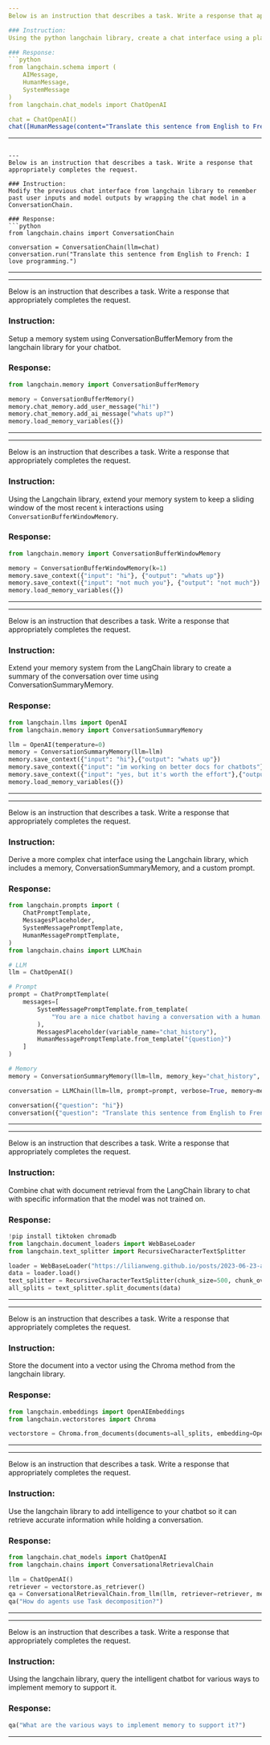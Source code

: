 ```yaml
---
Below is an instruction that describes a task. Write a response that appropriately completes the request.

### Instruction:
Using the python langchain library, create a chat interface using a plain chat model that will respond to a user message.

### Response:
```python
from langchain.schema import (
    AIMessage,
    HumanMessage,
    SystemMessage
)
from langchain.chat_models import ChatOpenAI

chat = ChatOpenAI()
chat([HumanMessage(content="Translate this sentence from English to French: I love programming.")])
```

---
```

---
Below is an instruction that describes a task. Write a response that appropriately completes the request.

### Instruction:
Modify the previous chat interface from langchain library to remember past user inputs and model outputs by wrapping the chat model in a ConversationChain.

### Response:
```python
from langchain.chains import ConversationChain

conversation = ConversationChain(llm=chat)
conversation.run("Translate this sentence from English to French: I love programming.")
```

---
---
Below is an instruction that describes a task. Write a response that appropriately completes the request.

### Instruction:
Setup a memory system using ConversationBufferMemory from the langchain library for your chatbot.

### Response:
```python
from langchain.memory import ConversationBufferMemory

memory = ConversationBufferMemory()
memory.chat_memory.add_user_message("hi!")
memory.chat_memory.add_ai_message("whats up?")
memory.load_memory_variables({})
```

---
---
Below is an instruction that describes a task. Write a response that appropriately completes the request.

### Instruction:
Using the Langchain library, extend your memory system to keep a sliding window of the most recent `k` interactions using `ConversationBufferWindowMemory`.

### Response:
```python
from langchain.memory import ConversationBufferWindowMemory

memory = ConversationBufferWindowMemory(k=1)
memory.save_context({"input": "hi"}, {"output": "whats up"})
memory.save_context({"input": "not much you"}, {"output": "not much"})
memory.load_memory_variables({})
```

---
---
Below is an instruction that describes a task. Write a response that appropriately completes the request.

### Instruction:
Extend your memory system from the LangChain library to create a summary of the conversation over time using ConversationSummaryMemory.

### Response:
```python
from langchain.llms import OpenAI
from langchain.memory import ConversationSummaryMemory

llm = OpenAI(temperature=0)
memory = ConversationSummaryMemory(llm=llm)
memory.save_context({"input": "hi"},{"output": "whats up"})
memory.save_context({"input": "im working on better docs for chatbots"},{"output": "oh, that sounds like a lot of work"})
memory.save_context({"input": "yes, but it's worth the effort"},{"output": "agreed, good docs are important!"})
memory.load_memory_variables({})
```

---
---
Below is an instruction that describes a task. Write a response that appropriately completes the request.

### Instruction:
Derive a more complex chat interface using the Langchain library, which includes a memory, ConversationSummaryMemory, and a custom prompt.

### Response:
```python
from langchain.prompts import (
    ChatPromptTemplate,
    MessagesPlaceholder,
    SystemMessagePromptTemplate,
    HumanMessagePromptTemplate,
)
from langchain.chains import LLMChain

# LLM
llm = ChatOpenAI()

# Prompt 
prompt = ChatPromptTemplate(
    messages=[
        SystemMessagePromptTemplate.from_template(
            "You are a nice chatbot having a conversation with a human."
        ),
        MessagesPlaceholder(variable_name="chat_history"),
        HumanMessagePromptTemplate.from_template("{question}")
    ]
)

# Memory
memory = ConversationSummaryMemory(llm=llm, memory_key="chat_history", return_messages=True)

conversation = LLMChain(llm=llm, prompt=prompt, verbose=True, memory=memory)

conversation({"question": "hi"})
conversation({"question": "Translate this sentence from English to French: I love programming."})
```

---
---
Below is an instruction that describes a task. Write a response that appropriately completes the request.

### Instruction:
Combine chat with document retrieval from the LangChain library to chat with specific information that the model was not trained on.

### Response:
```python
!pip install tiktoken chromadb
from langchain.document_loaders import WebBaseLoader
from langchain.text_splitter import RecursiveCharacterTextSplitter

loader = WebBaseLoader("https://lilianweng.github.io/posts/2023-06-23-agent/")
data = loader.load()
text_splitter = RecursiveCharacterTextSplitter(chunk_size=500, chunk_overlap=0)
all_splits = text_splitter.split_documents(data)
```

---
---
Below is an instruction that describes a task. Write a response that appropriately completes the request.

### Instruction:
Store the document into a vector using the Chroma method from the langchain library.

### Response:
```python
from langchain.embeddings import OpenAIEmbeddings
from langchain.vectorstores import Chroma

vectorstore = Chroma.from_documents(documents=all_splits, embedding=OpenAIEmbeddings())
```

---
---
Below is an instruction that describes a task. Write a response that appropriately completes the request.

### Instruction:
Use the langchain library to add intelligence to your chatbot so it can retrieve accurate information while holding a conversation.

### Response:
```python
from langchain.chat_models import ChatOpenAI
from langchain.chains import ConversationalRetrievalChain

llm = ChatOpenAI()
retriever = vectorstore.as_retriever()
qa = ConversationalRetrievalChain.from_llm(llm, retriever=retriever, memory=memory)
qa("How do agents use Task decomposition?")
```

---
---
Below is an instruction that describes a task. Write a response that appropriately completes the request.

### Instruction:
Using the langchain library, query the intelligent chatbot for various ways to implement memory to support it.

### Response:
```python
qa("What are the various ways to implement memory to support it?")
```

---